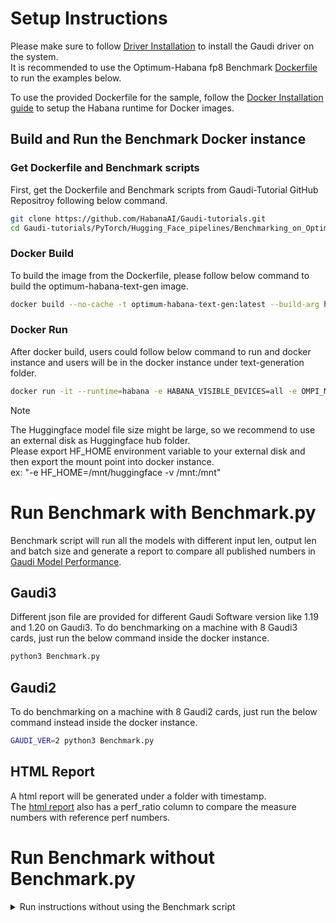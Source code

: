 # Setup Instructions

Please make sure to follow [Driver Installation](https://docs.habana.ai/en/latest/Installation_Guide/Driver_Installation.html) to install the Gaudi driver on the system.  
It is recommended to use the Optimum-Habana fp8 Benchmark [Dockerfile](https://github.com/HabanaAI/Gaudi-tutorials/blob/main/PyTorch/Hugging_Face_pipelines/Benchmarking_on_Optimum-habana_with_fp8/Dockerfile) to run the examples below.

To use the provided Dockerfile for the sample, follow the [Docker Installation guide](https://docs.habana.ai/en/latest/Installation_Guide/Additional_Installation/Docker_Installation.html) to setup the Habana runtime for Docker images.  

## Build and Run the Benchmark Docker instance 

### Get Dockerfile and Benchmark scripts
First, get the Dockerfile and Benchmark scripts from Gaudi-Tutorial GitHub Repositroy following below command.  

```bash
git clone https://github.com/HabanaAI/Gaudi-tutorials.git
cd Gaudi-tutorials/PyTorch/Hugging_Face_pipelines/Benchmarking_on_Optimum-habana_with_fp8
```
### Docker Build
To build the image from the Dockerfile, please follow below command to build the optimum-habana-text-gen image.
```bash
docker build --no-cache -t optimum-habana-text-gen:latest --build-arg https_proxy=$https_proxy --build-arg http_proxy=$http_proxy -f Dockerfile .
```
### Docker Run
After docker build, users could follow below command to run and docker instance and users will be in the docker instance under text-generation folder.
```bash
docker run -it --runtime=habana -e HABANA_VISIBLE_DEVICES=all -e OMPI_MCA_btl_vader_single_copy_mechanism=none   --cap-add=ALL --privileged=true  --net=host --ipc=host optimum-habana-text-gen:latest
```
> [!NOTE]
> The Huggingface model file size might be large, so we recommend to use an external disk as Huggingface hub folder. \
> Please export HF_HOME environment variable to your external disk and then export the mount point into docker instance. \
> ex: "-e HF_HOME=/mnt/huggingface -v /mnt:/mnt"

# Run Benchmark with Benchmark.py
Benchmark script will run all the models with different input len, output len and batch size and generate a report to compare all published numbers in [Gaudi Model Performance](https://www.intel.com/content/www/us/en/developer/platform/gaudi/model-performance.html).  

## Gaudi3
Different json file are provided for different Gaudi Software version like 1.19 and 1.20 on Gaudi3.
To do benchmarking on a machine with 8 Gaudi3 cards, just run the below command inside the docker instance. 
```bash
python3 Benchmark.py
```
## Gaudi2
To do benchmarking on a machine with 8 Gaudi2 cards, just run the below command instead inside the docker instance. 
```bash
GAUDI_VER=2 python3 Benchmark.py
```
## HTML Report
A html report will be generated under a folder with timestamp.  
The [html report](https://github.com/HabanaAI/Gaudi-tutorials/tree/main/PyTorch/Hugging_Face_pipelines/Benchmarking_on_Optimum-habana_with_fp8#html-report) also has a perf_ratio column to compare the measure numbers with reference perf numbers. 

# Run Benchmark without Benchmark.py
<details>
<summary> Run instructions without using the Benchmark script  </summary>
  
## Tensor quantization statisics measurement
This step needs to be completed only once for each model with the corresponding world size values.  
The hqt_output generated after this step will be used for the FP8 run.  
If changing models for the FP8 run, repeat this step to obtain the relevant hqt_output.  

Here is an example to measure the tensor quantization statistics for LLama2 or 3 models:  
{:.note}Please note that Llama3-405B requires a minimum of 8 Gaudi3 cards.

Export different values to the following environment variables to change parameters for tensor quantization statistics:  
| Environment Variable | Values |
|------------------|------------|
| model_name | meta-llama/Llama-2-70b-hf,  meta-llama/Llama-2-7b-hf, meta-llama/Llama-3.1-405B-Instruct, meta-llama/Llama-3.1-70B-Instruct, meta-llama/Llama-3.3-70B-Instruct, and meta-llama/Llama-3.1-8B-Instruct |
| world_size | 1, 2, 8 |

```bash
export model_name=meta-llama/Llama-2-70b-hf
export world_size=2
```

```bash
HF_DATASETS_TRUST_REMOTE_CODE=true QUANT_CONFIG=./quantization_config/maxabs_measure.json TQDM_DISABLE=1 python3 ../gaudi_spawn.py \
--use_deepspeed --world_size ${world_size} run_lm_eval.py \
-o acc_llama_quant.json \
--model_name_or_path ${model_name} \
--warmup 0 \
--use_hpu_graphs \
--use_kv_cache \
--trim_logits \
--batch_size 1 \
--bucket_size=128 \
--bucket_internal \
--trust_remote_code \
--tasks hellaswag lambada_openai piqa winogrande \
--bf16 \
--attn_softmax_bf16 \
--use_flash_attention \
--flash_attention_recompute \
--flash_attention_causal_mask
```

## Quantize and run the fp8 model

Here is an example to quantize the model based on previous measurements for LLama2 or 3 models:

Export different values to the following environment variables to change parameters for tensor quantization statistics:  
| Environment Variable | Values |
|------------------|------------|
| model_name | meta-llama/Llama-2-70b-hf, meta-llama/Llama-2-7b-hf, meta-llama/Llama-3.1-405B-Instruct, meta-llama/Llama-3.1-70B-Instruct, meta-llama/Llama-3.3-70B-Instruct, and meta-llama/Llama-3.1-8B-Instruct |
| input_len | 128, 2048, and etc |
| output_len | 128, 2048, and etc |
| batch_size | 350, 1512, 1750, and etc |
| world_size | 1, 2, 8 |

{:.note}Please note that Llama3-405B requires a minimum of 8 Gaudi3 cards.

Here is an example to run llama2-70b with input tokens length=128, output tokens length=128 and batch size = 1750 
```bash
export model_name=meta-llama/Llama-2-70b-hf
export input_len=128
export output_len=128
export batch_size=1750
export world_size=2
```
After setting the environment variables, run the FP8 model using the following command:  
```bash
HF_DATASETS_TRUST_REMOTE_CODE=true QUANT_CONFIG=./quantization_config/maxabs_quant.json TQDM_DISABLE=1 python3 ../gaudi_spawn.py \
--use_deepspeed --world_size ${world_size} run_generation.py \
--model_name_or_path ${model_name} \
--attn_softmax_bf16 \
--use_hpu_graphs \
--limit_hpu_graphs \
--trim_logits \
--use_kv_cache \
--use_flash_attention \
--flash_attention_recompute \
--flash_attention_causal_mask  \
--bucket_size=128 \
--bucket_internal \
--attn_batch_split 2  \
--bf16 \
--batch_size ${batch_size} \
--max_new_tokens ${output_len} \
--max_input_tokens ${input_len} \
--warmup 2
```
{:.note}Please note that Llama3-405B requires --book\_source additionally to achieve better performance. Llama3.3-70B model also doesn't require the "--attn\_batch\_split 2" argument.
</details>

